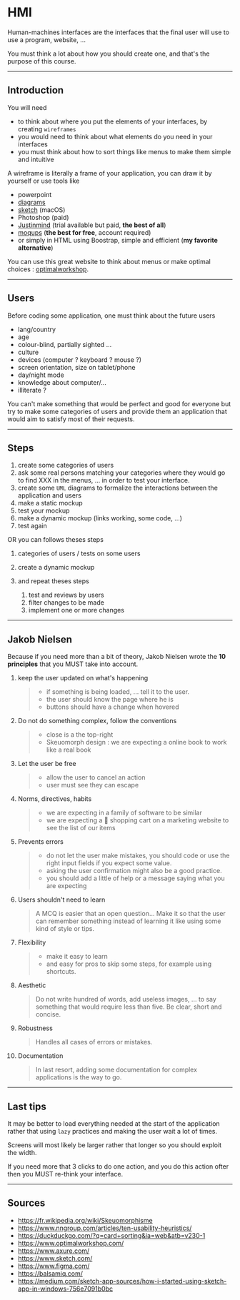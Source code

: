 # HMI

Human-machines interfaces are the interfaces
that the final user will use to use a program,
website, ...

You must think a lot about how you should create one,
and that's the purpose of this course.

<hr class="sl">

## Introduction

You will need

* to think about where you put the elements
of your interfaces, by creating ``wireframes``
* you would need to think about what elements
do you need in your interfaces
* you must think about how to sort things like
menus to make them simple and intuitive
  
A wireframe is literally a frame of your application,
you can draw it by yourself or use tools like

* powerpoint
* [diagrams](https://app.diagrams.net/)
* [sketch](https://www.sketch.com/) (macOS)
* Photoshop (paid)
* [Justinmind](https://www.justinmind.com/)
  (trial available but paid, **the best of all**)
* [moqups](https://moqups.com/) (**the best for free**, account required)
* or simply in HTML using Boostrap, simple and efficient
  (**my favorite alternative**)

You can use this great website to think about menus
or make optimal choices : [optimalworkshop](https://www.optimalworkshop.com/).

<hr class="sr">

## Users

Before coding some application, one must think about the
future users

* lang/country
* age
* colour-blind, partially sighted ...
* culture
* devices (computer ? keyboard ? mouse ?)
* screen orientation, size on tablet/phone
* day/night mode
* knowledge about computer/...
* illiterate ?

You can't make something that would be perfect and good for everyone
but try to make some categories of users and provide them
an application that would aim to satisfy most of their
requests.

<hr class="sl">

## Steps

1. create some categories of users
2. ask some real persons matching your categories
where they would go to find XXX in the menus, ...
in order to test your interface.
3. create some ``UML`` diagrams to formalize
the interactions between the application and users
4. make a static mockup
5. test your mockup
6. make a dynamic mockup (links working, some code, ...)
7. test again

OR you can follows theses steps

1. categories of users / tests on some users
2. create a dynamic mockup
3. and repeat theses steps

    1. test and reviews by users
    2. filter changes to be made 
    3. implement one or more changes

<hr class="sr">

## Jakob Nielsen

Because if you need more than a bit of theory,
Jakob Nielsen wrote the **10 principles** that
you MUST take into account.

1. keep the user updated on what's happening

   > * if something is being loaded, ... tell it to the user.
   > * the user should know the page where he is
   > * buttons should have a change when hovered

2. Do not do something complex, follow the conventions

   > * close is a the top-right
   > * Skeuomorph design : we are expecting a online book
   > to work like a real book

3. Let the user be free

   > * allow the user to cancel an action
   > * user must see they can escape

4. Norms, directives, habits

   > * we are expecting in a family of software
   > to be similar
   > * we are expecting a 🛒 shopping cart on a marketing
   > website to see the list of our items

5. Prevents errors

   > * do not let the user make mistakes, you should
   > code or use the right input fields if you expect
   > some value.
   > * asking the user confirmation might also
   > be a good practice.
   > * you should add a little of help or a message
   > saying what you are expecting

6. Users shouldn't need to learn

   > A MCQ is easier that an open question... Make it
   > so that the user can remember something instead
   > of learning it like using some kind of style
   > or tips.

7. Flexibility

   > * make it easy to learn
   > * and easy for pros to skip some steps, for example
   > using shortcuts.

8. Aesthetic

   > Do not write hundred of words, add useless images, ...
   > to say something that
   > would require less than five. Be clear, short and
   > concise.

9. Robustness

   > Handles all cases of errors or mistakes.

10. Documentation

    > In last resort, adding some documentation
    > for complex applications is the way to go.

<hr class="sl">

## Last tips

It may be better to load everything needed at the start
of the application rather that using `lazy` practices
and making the user wait a lot of times.

Screens will most likely be larger rather that longer
so you should exploit the width.

If you need more that 3 clicks to do one action, and
you do this action ofter then you MUST re-think your
interface.

<hr class="sr">

## Sources

* <https://fr.wikipedia.org/wiki/Skeuomorphisme>
* <https://www.nngroup.com/articles/ten-usability-heuristics/>
* <https://duckduckgo.com/?q=card+sorting&ia=web&atb=v230-1>
* <https://www.optimalworkshop.com/>
* <https://www.axure.com/>
* <https://www.sketch.com/>
* <https://www.figma.com/>
* <https://balsamiq.com/>
* <https://medium.com/sketch-app-sources/how-i-started-using-sketch-app-in-windows-756e7091b0bc>

